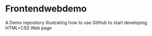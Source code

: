 # Frontendwebdemo
A Demo repository illustrating how to use GitHub to start developing HTML+CSS Web page
